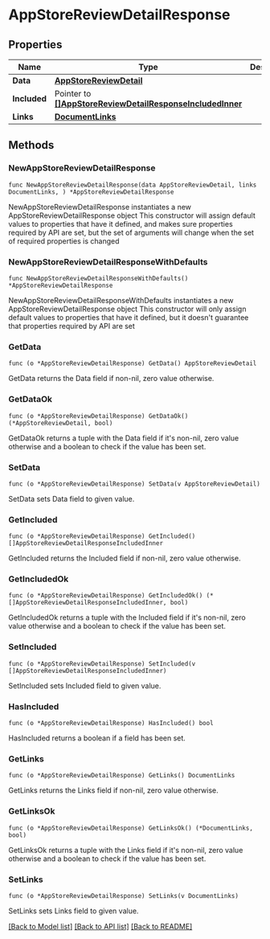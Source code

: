 # AppStoreReviewDetailResponse

## Properties

Name | Type | Description | Notes
------------ | ------------- | ------------- | -------------
**Data** | [**AppStoreReviewDetail**](AppStoreReviewDetail.md) |  | 
**Included** | Pointer to [**[]AppStoreReviewDetailResponseIncludedInner**](AppStoreReviewDetailResponseIncludedInner.md) |  | [optional] 
**Links** | [**DocumentLinks**](DocumentLinks.md) |  | 

## Methods

### NewAppStoreReviewDetailResponse

`func NewAppStoreReviewDetailResponse(data AppStoreReviewDetail, links DocumentLinks, ) *AppStoreReviewDetailResponse`

NewAppStoreReviewDetailResponse instantiates a new AppStoreReviewDetailResponse object
This constructor will assign default values to properties that have it defined,
and makes sure properties required by API are set, but the set of arguments
will change when the set of required properties is changed

### NewAppStoreReviewDetailResponseWithDefaults

`func NewAppStoreReviewDetailResponseWithDefaults() *AppStoreReviewDetailResponse`

NewAppStoreReviewDetailResponseWithDefaults instantiates a new AppStoreReviewDetailResponse object
This constructor will only assign default values to properties that have it defined,
but it doesn't guarantee that properties required by API are set

### GetData

`func (o *AppStoreReviewDetailResponse) GetData() AppStoreReviewDetail`

GetData returns the Data field if non-nil, zero value otherwise.

### GetDataOk

`func (o *AppStoreReviewDetailResponse) GetDataOk() (*AppStoreReviewDetail, bool)`

GetDataOk returns a tuple with the Data field if it's non-nil, zero value otherwise
and a boolean to check if the value has been set.

### SetData

`func (o *AppStoreReviewDetailResponse) SetData(v AppStoreReviewDetail)`

SetData sets Data field to given value.


### GetIncluded

`func (o *AppStoreReviewDetailResponse) GetIncluded() []AppStoreReviewDetailResponseIncludedInner`

GetIncluded returns the Included field if non-nil, zero value otherwise.

### GetIncludedOk

`func (o *AppStoreReviewDetailResponse) GetIncludedOk() (*[]AppStoreReviewDetailResponseIncludedInner, bool)`

GetIncludedOk returns a tuple with the Included field if it's non-nil, zero value otherwise
and a boolean to check if the value has been set.

### SetIncluded

`func (o *AppStoreReviewDetailResponse) SetIncluded(v []AppStoreReviewDetailResponseIncludedInner)`

SetIncluded sets Included field to given value.

### HasIncluded

`func (o *AppStoreReviewDetailResponse) HasIncluded() bool`

HasIncluded returns a boolean if a field has been set.

### GetLinks

`func (o *AppStoreReviewDetailResponse) GetLinks() DocumentLinks`

GetLinks returns the Links field if non-nil, zero value otherwise.

### GetLinksOk

`func (o *AppStoreReviewDetailResponse) GetLinksOk() (*DocumentLinks, bool)`

GetLinksOk returns a tuple with the Links field if it's non-nil, zero value otherwise
and a boolean to check if the value has been set.

### SetLinks

`func (o *AppStoreReviewDetailResponse) SetLinks(v DocumentLinks)`

SetLinks sets Links field to given value.



[[Back to Model list]](../README.md#documentation-for-models) [[Back to API list]](../README.md#documentation-for-api-endpoints) [[Back to README]](../README.md)


